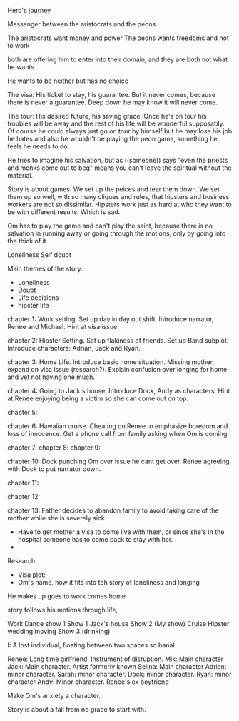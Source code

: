 Hero's journey

Messenger between the aristocrats and the peons

The aristocrats want money and power
The peons wants freedoms and not to work

both are offering him to enter into their domain, and they are both not what he wants

He wants to be neither but has no choice









The visa: His ticket to stay, his guarantee. But it never comes, because there is never a guarantee. Deep down he may know it will never come.

The tour: His desired future, his saving grace. Once he's on tour his troubles will be away and the rest of his life will be wonderful supposably. Of course he could always just go on tour by himself but he may lose his job he hates and also he wouldn't be playing the peon game, something he feels he needs to do.

He tries to imagine his salvation, but as ((someone)) says "even the priests and monks come out to beg" means you can't leave the spiritual without the material.



Story is about games. We set up the peices and tear them down. We set them up so well, with so many cliques and rules, that hipsters and business workers are not so dissimilar. Hipsters work just as hard at who they want to be with different results. Which is sad.

Om has to play the game and can't play the saint, because there is no salvation in running away or going through the motions, only by going into the thick of it.


















Loneliness
Self doubt















Main themes of the story:
- Loneliness
- Doubt
- Life decisions
- hipster life

chapter 1: Work setting. Set up day in day out shift. Introduce narrator, Renee and Michael. Hint at visa issue.

chapter 2: Hipster Setting. Set up flakiness of friends. Set up Band subplot. Introduce characters: Adrian, Jack and Ryan.

chapter 3: Home Life. Introduce basic home situation. Missing mother, expand on visa issue (research?). Explain confusion over longing for home and yet not having one much.

chapter 4: Going to Jack's house. Introduce Dock, Andy as characters. Hint at Renee enjoying being a victim so she can come out on top.

chapter 5: 

chapter 6: Hawaiian cruise. Cheating on Renee to emphasize boredom and loss of innocence.
 Get a phone call from family asking when Om is coming.

chapter 7:
chapter 8:
chapter 9:

chapter 10: Dock punching Om over issue he cant get over. Renee agreeing with Dock to put narrator down.

chapter 11:

chapter 12:

chapter 13: Father decides to abandon family to avoid taking care of the mother while she is severely sick.
- Have to get mother a visa to come live with them, or since she's in the hospital someone has to come back to stay with her.
-


Research:
- Visa plot:
- Om's name, how it fits into teh story of loneliness and longing







He wakes up
goes to work
comes home


story follows his motions through life,


Work
Dance show 1
Show 1
Jack's house
Show 2 (My show)
Cruise
Hipster wedding
moving
Show 3 (drinking)






I: A lost individual, floating between two spaces so banal

Renee: Long time girlfriend. Instrument of disruption.
Mik: Main character
Jack: Main character. Artist formerly known
Selina: Main character
Adrian: minor character.
Sarah: minor character.
Dock: minor character.
Ryan: minor character
Andy: Minor character. Renee's ex boyfriend






Make Om's anxiety a character.


Story is about a fall from no grace to start with.
